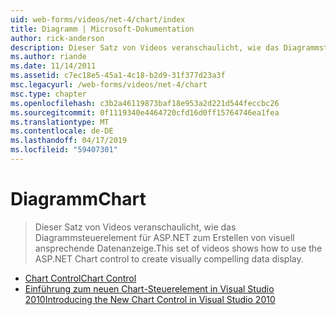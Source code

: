 ```yaml
---
uid: web-forms/videos/net-4/chart/index
title: Diagramm | Microsoft-Dokumentation
author: rick-anderson
description: Dieser Satz von Videos veranschaulicht, wie das Diagrammsteuerelement für ASP.NET zum Erstellen von visuell ansprechende Datenanzeige.
ms.author: riande
ms.date: 11/14/2011
ms.assetid: c7ec18e5-45a1-4c18-b2d9-31f377d23a3f
msc.legacyurl: /web-forms/videos/net-4/chart
msc.type: chapter
ms.openlocfilehash: c3b2a46119873baf18e953a2d221d544feccbc26
ms.sourcegitcommit: 0f1119340e4464720cfd16d0ff15764746ea1fea
ms.translationtype: MT
ms.contentlocale: de-DE
ms.lasthandoff: 04/17/2019
ms.locfileid: "59407301"
---
```

# <a name="chart"></a><span data-ttu-id="2ac5b-103">Diagramm</span><span class="sxs-lookup"><span data-stu-id="2ac5b-103">Chart</span></span>

> <span data-ttu-id="2ac5b-104">Dieser Satz von Videos veranschaulicht, wie das Diagrammsteuerelement für ASP.NET zum Erstellen von visuell ansprechende Datenanzeige.</span><span class="sxs-lookup"><span data-stu-id="2ac5b-104">This set of videos shows how to use the ASP.NET Chart control to create visually compelling data display.</span></span>


- [<span data-ttu-id="2ac5b-105">Chart Control</span><span class="sxs-lookup"><span data-stu-id="2ac5b-105">Chart Control</span></span>](aspnet-4-quick-hit-chart-control.md)
- [<span data-ttu-id="2ac5b-106">Einführung zum neuen Chart-Steuerelement in Visual Studio 2010</span><span class="sxs-lookup"><span data-stu-id="2ac5b-106">Introducing the New Chart Control in Visual Studio 2010</span></span>](aspnet-4-how-do-i-introducing-the-new-chart-control-in-visual-studio-2010.md)
